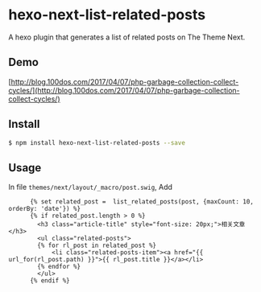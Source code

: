 # hexo-next-list-related-posts

A hexo plugin that generates a list of related posts on The Theme Next.

## Demo
[http://blog.100dos.com/2017/04/07/php-garbage-collection-collect-cycles/](http://blog.100dos.com/2017/04/07/php-garbage-collection-collect-cycles/)

## Install

```sh
$ npm install hexo-next-list-related-posts --save
```

## Usage

In file `themes/next/layout/_macro/post.swig`, Add
```
      {% set related_post =  list_related_posts(post, {maxCount: 10, orderBy: 'date'}) %}
      {% if related_post.length > 0 %}
        <h3 class="article-title" style="font-size: 20px;">相关文章</h3>
        <ul class="related-posts">
        {% for rl_post in related_post %}
            <li class="related-posts-item"><a href="{{ url_for(rl_post.path) }}">{{ rl_post.title }}</a></li>
        {% endfor %}
        </ul>
      {% endif %}
```

